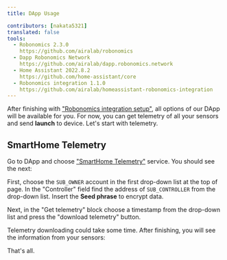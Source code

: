 ```yaml
---
title: DApp Usage

contributors: [nakata5321]
translated: false
tools:   
  - Robonomics 2.3.0
    https://github.com/airalab/robonomics
  - Dapp Robonomics Network 
    https://github.com/airalab/dapp.robonomics.network
  - Home Assistant 2022.8.2
    https://github.com/home-assistant/core
  - Robonomics integration 1.1.0
    https://github.com/airalab/homeassistant-robonomics-integration
---
```


After finishing with ["Robonomics integration setup"](/docs/add-smart-device-to-robonomics/), all options of our DApp will be available for you.
For now, you can get telemetry of all your sensors and send **launch** to device. Let's start with telemetry.

## SmartHome Telemetry

Go to DApp and  choose ["SmartHome Telemetry"](https://dapp.robonomics.network/#/smarthome-telemetry) service. You should see the next:

<robo-wiki-picture src="home-assistant/telemetry-start.jpg" />

First, choose the `SUB_OWNER` account in the first drop-down list at the top of page. In the "Controller" field 
find the address of `SUB_CONTROLLER` from the drop-down list.
Insert the **Seed phrase** to encrypt data.

Next, in the "Get telemetry" block choose a timestamp from the drop-down list and press the "download telemetry" button.

<robo-wiki-picture src="home-assistant/datalog-time.jpg" />

Telemetry downloading could take some time. After finishing, you will see the information from your sensors:

<robo-wiki-picture src="home-assistant/telemetry.jpg" />

That's all.


<!---
## Launch devices

Go back and  choose service ["SmartHome Telemetry"](https://dapp.robonomics.network/#/services). You will forward to DApp website. In first login give permission to website to use polkadot{.js} extension. You will see next:

<robo-wiki-picture src="home-assistant/telemetry-start.jpg" />

Find address of your `user` account and press blue button:

<robo-wiki-picture src="home-assistant/datalog-start.jpg" />

And you will see popup "Launch" window:

<robo-wiki-picture src="home-assistant/launch-window.jpg" />

Launch command calls HomeAssistant service, first two fields are **service name** - "Platform" and **service function** - "Name". Let's find them.

For this go to your Home Assistant interface in browser -> `Developer tools` -> `SERVICES` and turn on `YAML mode`.

<robo-wiki-picture src="home-assistant/ha-services.jpg" />

Find a service you need using a search field or choose from a drop-down list there.

<robo-wiki-picture src="home-assistant/ha-light.jpg" />

Let's find a `light` service. You will see available functions(`turn_on`, `turn_off`, `toggle`). Choose `turn_on` function.

<robo-wiki-picture src="home-assistant/ha-light-on.jpg" />

On the picture you see **service name** - `light` and **service function** - `turn_on`. Write these statements to popup window of DApp.

<robo-wiki-picture src="home-assistant/light-window.jpg" />

Next you need to find the sensor ID. For this go to `Overview` on the HA page. Find sensor, which you want to turn on(in this example it is the light) and press on it. 

<robo-wiki-picture src="home-assistant/light-name.jpg" />

You will see a popup window and with a "settings" button on it the top-right corner. Press on it. The popup window will change. In the new window you will find required `entity_id`:

<robo-wiki-picture src="home-assistant/entity-ha.jpg" />

Copy it and paste to field in our dapp:

<robo-wiki-picture src="home-assistant/dapp-entity.jpg" />

Finally, press `SEND` button and sign transaction with your password. Wait until transaction is in block and check your light. It should be turned on (sometimes it takes a bit more time).

Congratulations, You have fully installed and set up Your Home Assistant with Robonomics!
-->
